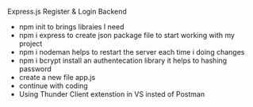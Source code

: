Express.js Register & Login Backend
* npm init to brings libraies I need
* npm i express to create json package file to start working with my project
* npm i nodeman helps to restart the server each time i doing changes
* npm i bcrypt install an authentecation library it helps to hashing password
* create a new file app.js
* continue with coding
* Using Thunder Client extenstion in VS insted of Postman 
